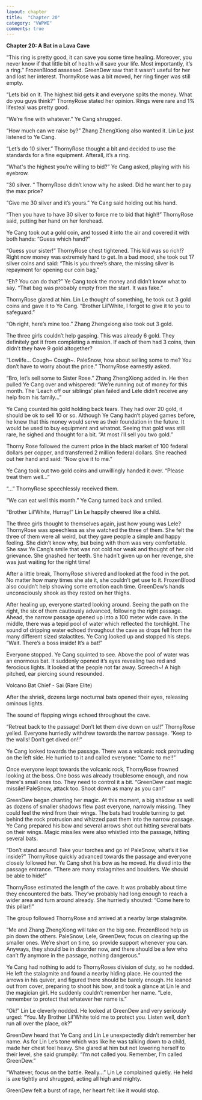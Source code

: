 ```yaml
---
layout: chapter
title:  "Chapter 20"
category: "VWPWE"
comments: true
---
```


**Chapter 20: A Bat in a Lava Cave**
 
“This ring is pretty good, it can save you some time healing. Moreover, you never know if that little bit of health will save your life. Most importantly, it’s a ring.” FrozenBlood assessed. GreenDew saw that it wasn’t useful for her and lost her interest. ThornyRose was a bit moved, her ring finger was still empty.
 
“Lets bid on it. The highest bid gets it and everyone splits the money. What do you guys think?” ThornyRose stated her opinion. Rings were rare and 1% lifesteal was pretty good.
 
“We’re fine with whatever.” Ye Cang shrugged.
 
“How much can we raise by?” Zhang ZhengXiong also wanted it. Lin Le just listened to Ye Cang.
 
“Let’s do 10 silver.” ThornyRose thought a bit and decided to use the standards for a fine equipment. Afterall, it’s a ring.
 
“What's the highest you’re willing to bid?” Ye Cang asked, playing with his eyebrow. 
 
“30 silver. “ ThornyRose didn’t know why he asked. Did he want her to pay the max price?
 
“Give me 30 silver and it’s yours.” Ye Cang said holding out his hand. 
 
“Then you have to have 30 silver to force me to bid that high!!” ThornyRose said, putting her hand on her forehead.
 
Ye Cang took out a gold coin, and tossed it into the air and covered it with both hands: “Guess which hand?”
 
“Guess your sister!” ThornyRose chest tightened. This kid was so rich!? Right now money was extremely hard to get. In a bad mood, she took out 17 silver coins and said: “This is you three’s share, the missing silver is repayment for opening our coin bag.”
 
“Eh? You can do that?” Ye Cang took the money and didn’t know what to say. “That bag was probably empty from the start. It was fake.”
 
ThornyRose glared at him. Lin Le thought of something, he took out 3 gold coins and gave it to Ye Cang. “Brother Lil’White, I forgot to give it to you to safeguard.”
 
“Oh right, here’s mine too.” Zhang Zhengxiong also took out 3 gold.
 
The three girls couldn’t help gasping. This was already 6 gold. They definitely got it from completing a mission. If each of them had 3 coins, then didn’t they have 9 gold altogether?
 
“Lowlife... Cough~ Cough~. PaleSnow, how about selling some to me? You don’t have to worry about the price.” ThornyRose earnestly asked.
 
“Bro, let’s sell some to Sister Rose.” Zhang ZhengXiong added in. He then pulled Ye Cang over and whispered: “We’re running out of money for this month. The ‘Leach off our siblings’ plan failed and Lele didn’t receive any help from his family...”
 
Ye Cang counted his gold holding back tears. They had over 20 gold, it should be ok to sell 10 or so. Although Ye Cang hadn’t played games before, he knew that this money would serve as their foundation in the future. It would be used to buy equipment and whatnot. Seeing that gold was still rare, he sighed and thought for a bit. “At most i’ll sell you two gold.”
 
Thorny Rose followed the current price in the black market of 100 federal dollars per copper, and transferred 2 million federal dollars. She reached out her hand and said: “Now give it to me.”
 
Ye Cang took out two gold coins and unwillingly handed it over. “Please treat them well...”
 
“...” ThornyRose speechlessly received them.
 
“We can eat well this month.” Ye Cang turned back and smiled.
 
“Brother Lil’White, Hurray!” Lin Le happily cheered like a child.
 
The three girls thought to themselves again, just how young was Lele? ThornyRose was speechless as she watched the three of them. She felt the three of them were all weird, but they gave people a simple and happy feeling. She didn’t know why, but being with them was very comfortable. She saw Ye Cang’s smile that was not cold nor weak and thought of her old grievance. She gnashed her teeth. She hadn’t given up on her revenge, she was just waiting for the right time! 
 
After a little break, ThornyRose shivered and looked at the food in the pot. No matter how many times she ate it, she couldn’t get use to it. FrozenBlood also couldn’t help showing some emotion each time. GreenDew’s hands unconsciously shook as they rested on her thighs.
 
After healing up, everyone started looking around. Seeing the path on the right, the six of them cautiously advanced, following the right passage. Ahead, the narrow passage opened up into a 100 meter wide cave. In the middle, there was a tepid pool of water which reflected the torchlight. The sound of dripping water echoed throughout the cave as drops fell from the many different sized stalactites. Ye Cang looked up and stopped his steps. “Wait. There’s a boss inside! It’s a bat!” 
 
Everyone stopped. Ye Cang squinted to see. Above the pool of water was an enormous bat. It suddenly opened it’s eyes revealing two red and ferocious lights. It looked at the people not far away. Screech~! A high pitched, ear piercing sound resounded.
 
Volcano Bat Chief - Sai (Rare Elite)
 
After the shriek, dozens large nocturnal bats opened their eyes, releasing ominous lights. 
 
The sound of flapping wings echoed throughout the cave.
 
“Retreat back to the passage! Don’t let them dive down on us!!” ThornyRose yelled. Everyone hurriedly withdrew towards the narrow passage. “Keep to the walls! Don’t get dived on!!”
 
Ye Cang looked towards the passage. There was a volcanic rock protruding on the left side. He hurried to it and called everyone: “Come to me!!”
 
Once everyone leapt towards the volcanic rock, ThornyRose frowned looking at the boss. One boss was already troublesome enough, and now there's small ones too. They need to control it a bit. “GreenDew cast magic missile! PaleSnow, attack too. Shoot down as many as you can!”
 
GreenDew began chanting her magic. At this moment, a big shadow as well as dozens of smaller shadows flew past everyone, narrowly missing. They could feel the wind from their wings. The bats had trouble turning to get behind the rock protrusion and whizzed past them into the narrow passage. Ye Cang prepared his bow and several arrows shot out hitting several bats on their wings. Magic missiles were also whistled into the passage, hitting several bats.
 
“Don’t stand around! Take your torches and go in! PaleSnow, what’s it like inside?” ThornyRose quickly advanced towards the passage and everyone closely followed her. Ye Cang shot his bow as he moved. He dived into the passage entrance. “There are many stalagmites and boulders. We should be able to hide!”
 
ThornyRose estimated the length of the cave. It was probably about time they encountered the bats. They’ve probably had long enough to reach a wider area and turn around already. She hurriedly shouted: “Come here to this pillar!!”
 
The group followed ThornyRose and arrived at a nearby large stalagmite.
 
“Me and Zhang ZhengXiong will take on the big one. FrozenBlood help us pin down the others. PaleSnow, Lele, GreenDew, focus on clearing up the smaller ones. We’re short on time, so provide support whenever you can. Anyways, they should be in disorder now, and there should be a few who can’t fly anymore in the passage, nothing dangerous.”
 
Ye Cang had nothing to add to ThornyRoses division of duty, so he nodded. He left the stalagmite and found a nearby hiding place. He counted the arrows in his quiver, and figured there should be barely enough. He leaned out from cover, preparing to shoot his bow, and took a glance at Lin le and the magician girl. He suddenly couldn’t remember her name. “Lele, remember to protect that whatever her name is.”
 
“Ok!” Lin Le cleverly nodded. He looked at GreenDew and very seriously urged: “You. My Brother Lil’White told me to protect you. Listen well, don’t run all over the place, ok?”
 
GreenDew heard that Ye Cang and Lin Le unexpectedly didn’t remember her name. As for Lin Le’s tone which was like he was talking down to a child, made her chest feel heavy. She glared at him but not lowering herself to their level, she said grumpily: “I’m not called you. Remember, I’m called GreenDew.”
 
“Whatever, focus on the battle. Really...” Lin Le complained quietly. He held is axe tightly and shrugged, acting all high and mighty.
 
GreenDew felt a burst of rage, her heart felt like it would stop.